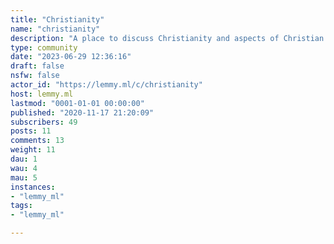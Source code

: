 ```yaml
---
title: "Christianity" 
name: "christianity"
description: "A place to discuss Christianity and aspects of Christian life."
type: community
date: "2023-06-29 12:36:16"
draft: false
nsfw: false
actor_id: "https://lemmy.ml/c/christianity"
host: lemmy.ml
lastmod: "0001-01-01 00:00:00"
published: "2020-11-17 21:20:09"
subscribers: 49
posts: 11
comments: 13
weight: 11
dau: 1
wau: 4
mau: 5
instances:
- "lemmy_ml"
tags: 
- "lemmy_ml"

---
```

